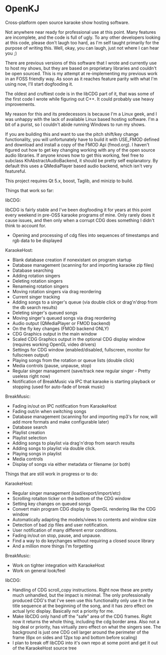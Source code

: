 OpenKJ
======

Cross-platform open source karaoke show hosting software.


Not anywhere near ready for professional use at this point.  Many features are incomplete, and the code is full of ugly. To any other developers looking at this code, please don't laugh too hard, as I'm self taught primarily for the purpose of writing this.  Well, okay, you can laugh, just not where I can hear you ;)

There are previous versions of this software that I wrote and currently use to host my shows, but they are based on proprietary libraries and couldn't be open sourced.  This is my attempt at re-implementing my previous work in an FOSS friendly way.  As soon as it reaches feature parity with what I'm using now, I'll start dogfooding it.

The oldest and cruftiest code is in the libCDG part of it, that was some of the first code I wrote while figuring out C++.  It could probably use heavy improvements.

My reason for this and its predecessors is because I'm a Linux geek, and I was unhappy with the lack of available Linux based hosting software.  I'm a bit of a purist, so I couldn't abide running Windows to run my shows.  

If you are building this and want to use the pitch shift/key change functionality, you will unfortunately have to build it with USE_FMOD defined and download and install a copy of the FMOD Api (fmod.org).  I haven't figured out how to get key changing working with any of the open source audio libraries.  If anyone knows how to get this working, feel free to subclass KhAbstractAudioBackend, it should be pretty self explanatory.  By default this uses a QMediaPlayer based audio backend, which isn't very featureful.

This project requires Qt 5.x, boost, Taglib, and minizip to build.

Things that work so far:

libCDG:

libCDG is fairly stable and I've been dogfooding it for years at this point every weekend in pre-OSS karaoke programs of mine.  Only rarely does it cause issues, and then only when a corrupt CDG does something I didn't think to account for.
* Opening and processing of cdg files into sequences of timestamps and rgb data to be displayed

KaraokeHost:

* Blank database creation if nonexistant on program startup
* Database management (scanning for and importing karaoke zip files)
* Database searching
* Adding rotation singers
* Deleting rotation singers
* Renameing rotation singers
* Moving rotation singers via drag reordering
* Current singer tracking
* Adding songs to a singer's queue (via double click or drag'n'drop from the db search results)
* Deleting singer's queued songs
* Moving singer's queued songs via drag reordering
* Audio output (QMediaPlayer or FMOD backend)
* On the fly key changes (FMOD backend ONLY)
* CDG Graphics output in the main window
* Scaled CDG Graphics output in the optional CDG display window (requires working OpenGL video drivers)
* Settings for CDG window (enabled/disabled, fullscreen, monitor for fullscreen output)
* Playing songs from the rotation or queue lists (double click)
* Media controls (pause, unpause, stop)
* Regular singer management (save/track new regular singer - Pretty useless right now)
* Notification of BreakMusic via IPC that karaoke is starting playback or stopping (used for auto-fade of break music)

BreakMusic:

* Fading in/out on IPC notification from KaraokeHost
* Fading out/in when switching songs
* Database management (scanning for and importing mp3's for now, will add more formats and make configurable later)
* Database search
* Playlist creation
* Playlist selection
* Adding songs to playlist via drag'n'drop from search results
* Adding songs to playlist via double click.
* Playing songs in playlist
* Media controls
* Display of songs via either metadata or filename (or both)

Things that are still work in progress or to do:

KaraokeHost:

* Regular singer management (load/export/import/etc)
* Scrolling rotaiton ticker on the bottom of the CDG window
* Setting key changes on queued songs
* Convert main program CDG display to OpenGL rendering like the CDG window
* Automatically adapting the models/views to contents and window size
* Detection of bad zip files and user notification.
* User notification of many different error conditions.
* Fading in/out on stop, pause, and unpause.
* Find a way to do keychanges without requiring a closed souce library
* And a million more things I'm forgetting

BreakMusic:

* Work on tighter integration with KaraokeHost
* Work on general look/feel

libCDG:

* Handling of CDG scroll_copy instructions.  Right now these are pretty much unhandled, but the impact is minimal.  The only professionally produced CDG's that I've seen use this functionality only use it in the title sequence at the beginning of the song, and it has zero effect on actual lyric display.  Basically not a priority for me.
* Make libCDG only hand off the "safe" area of the CDG frames.  Right now it returns the whole thing, including the cdg border area.  Also not a big deal or priority, has virtually zero effect on what the singers see.  The background is just one CDG cell larger around the perimeter of the frame (6px on sides and 12px top and bottom before scaling)
* I plan to break off libCDG into it's own repo at some point and get it out of the KaraokeHost source tree
